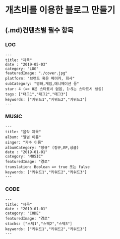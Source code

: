 # 개츠비를 이용한 블로그 만들기

## (.md)컨텐츠별 필수 항목

### LOG

```text
---
title: "제목"
date : "2019-05-03"
category: "LOG"
featuredImage: "./cover.jpg"
platform: "브랜드 혹은 메이커, 회사"
subCategory: "영화,게임,애니메이션 등"
star: 4 (=> 0은 스타표시 없음, 1~5는 스타표시 생성)
tags: ["태그1","태그2","태그3"]
keywords: ["키워드1","키워드2","키워드3"]
---
```

### MUSIC

```text
---
title: "음악 제목"
album: "앨범 이름"
singer: "가수 이름"
albumCategory: "정규" (정규,EP,싱글)
date : "2019-01-01"
category: "MUSIC"
featuredImage: "경로"
translation: Boolean => true 또는 false
keywords: ["키워드1","키워드2","키워드3"]
---
```

### CODE

```text
---
title: "제목"
date : "2019-01-01"
category: "CODE"
featuredImage: "경로"
stacks: ["스택1","스택2","스택3"]
keywords: ["키워드1","키워드2","키워드3"]
---
```